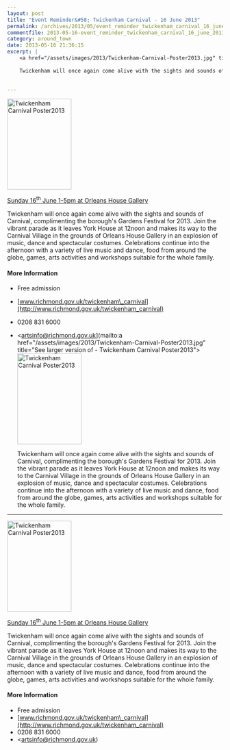 ```yaml
---
layout: post
title: "Event Reminder&#58; Twickenham Carnival - 16 June 2013"
permalink: /archives/2013/05/event_reminder_twickenham_carnival_16_june_2013.html
commentfile: 2013-05-16-event_reminder_twickenham_carnival_16_june_2013
category: around_town
date: 2013-05-16 21:36:15
excerpt: |
    <a href="/assets/images/2013/Twickenham-Carnival-Poster2013.jpg" title="See larger version of - Twickenham Carnival Poster2013"><img src="/assets/images/2013/Twickenham-Carnival-Poster2013_thumb.jpg" width="150" height="212" alt="Twickenham Carnival Poster2013" class="photo right" /></a>
    
    Twickenham will once again come alive with the sights and sounds of Carnival, complimenting the borough's Gardens Festival for 2013.  Join the vibrant parade as it leaves York House at 12noon and makes its way to the Carnival Village in the grounds of Orleans House Gallery in an explosion of music, dance and spectacular costumes.  Celebrations continue into the afternoon with a variety of live music and dance, food from around the globe, games, arts activities and workshops suitable for the whole family.
    

---
```


<a href="/assets/images/2013/Twickenham-Carnival-Poster2013.jpg" title="See larger version of - Twickenham Carnival Poster2013"><img src="/assets/images/2013/Twickenham-Carnival-Poster2013_thumb.jpg" width="150" height="212" alt="Twickenham Carnival Poster2013" class="photo right" /></a>

[Sunday 16<sup>th</sup> June 1-5pm at Orleans House Gallery](/event/fair/200705143887)

Twickenham will once again come alive with the sights and sounds of Carnival, complimenting the borough's Gardens Festival for 2013. Join the vibrant parade as it leaves York House at 12noon and makes its way to the Carnival Village in the grounds of Orleans House Gallery in an explosion of music, dance and spectacular costumes. Celebrations continue into the afternoon with a variety of live music and dance, food from around the globe, games, arts activities and workshops suitable for the whole family.

#### More Information

-   Free admission
-   [www.richmond.gov.uk/twickenham\_carnival](http://www.richmond.gov.uk/twickenham_carnival)
-   0208 831 6000
-   <artsinfo@richmond.gov.uk](mailto:a href="/assets/images/2013/Twickenham-Carnival-Poster2013.jpg" title="See larger version of - Twickenham Carnival Poster2013"><img src="/assets/images/2013/Twickenham-Carnival-Poster2013_thumb.jpg" width="150" height="212" alt="Twickenham Carnival Poster2013" class="photo right" /></a>
    
    Twickenham will once again come alive with the sights and sounds of Carnival, complimenting the borough's Gardens Festival for 2013.  Join the vibrant parade as it leaves York House at 12noon and makes its way to the Carnival Village in the grounds of Orleans House Gallery in an explosion of music, dance and spectacular costumes.  Celebrations continue into the afternoon with a variety of live music and dance, food from around the globe, games, arts activities and workshops suitable for the whole family.
    

---

<a href="/assets/images/2013/Twickenham-Carnival-Poster2013.jpg" title="See larger version of - Twickenham Carnival Poster2013"><img src="/assets/images/2013/Twickenham-Carnival-Poster2013_thumb.jpg" width="150" height="212" alt="Twickenham Carnival Poster2013" class="photo right" /></a>

[Sunday 16<sup>th</sup> June 1-5pm at Orleans House Gallery](/event/fair/200705143887)

Twickenham will once again come alive with the sights and sounds of Carnival, complimenting the borough's Gardens Festival for 2013. Join the vibrant parade as it leaves York House at 12noon and makes its way to the Carnival Village in the grounds of Orleans House Gallery in an explosion of music, dance and spectacular costumes. Celebrations continue into the afternoon with a variety of live music and dance, food from around the globe, games, arts activities and workshops suitable for the whole family.

#### More Information

-   Free admission
-   [www.richmond.gov.uk/twickenham\_carnival](http://www.richmond.gov.uk/twickenham_carnival)
-   0208 831 6000
-   <artsinfo@richmond.gov.uk)
